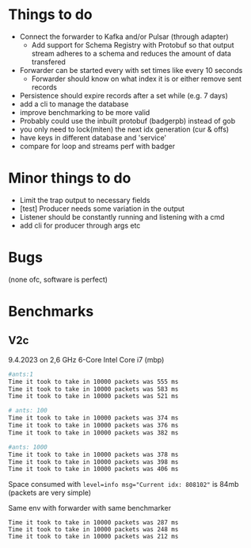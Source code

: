 # Things to do

- Connect the forwarder to Kafka and/or Pulsar (through adapter)
    - Add support for Schema Registry with Protobuf so that
    output stream adheres to a schema and reduces the amount of data transfered
- Forwarder can be started every with set times like every 10 seconds
    - Forwarder should know on what index it is or either remove sent records
- Persistence should expire records after a set while (e.g. 7 days)
- add a cli to manage the database
- improve benchmarking to be more valid
- Probably could use the inbuilt protobuf (badgerpb) instead of gob
- you only need to lock(miten) the next idx generation (cur & offs) 
- have keys in different database and 'service'
- compare for loop and streams perf with badger

# Minor things to do
- Limit the trap output to necessary fields
- [test] Producer needs some variation in the output
- Listener should be constantly running and listening with a cmd
- add cli for producer through args etc


# Bugs

(none ofc, software is perfect)

# Benchmarks

## V2c

9.4.2023 on 2,6 GHz 6-Core Intel Core i7 (mbp)
```sh
#ants:1
Time it took to take in 10000 packets was 555 ms
Time it took to take in 10000 packets was 583 ms
Time it took to take in 10000 packets was 521 ms

# ants: 100
Time it took to take in 10000 packets was 374 ms
Time it took to take in 10000 packets was 376 ms
Time it took to take in 10000 packets was 382 ms

#ants: 1000
Time it took to take in 10000 packets was 378 ms
Time it took to take in 10000 packets was 398 ms
Time it took to take in 10000 packets was 406 ms
```

Space consumed with `level=info msg="Current idx: 808102"` is 84mb (packets are very simple)

Same env with forwarder with same benchmarker

```
Time it took to take in 10000 packets was 287 ms
Time it took to take in 10000 packets was 248 ms
Time it took to take in 10000 packets was 212 ms
```
